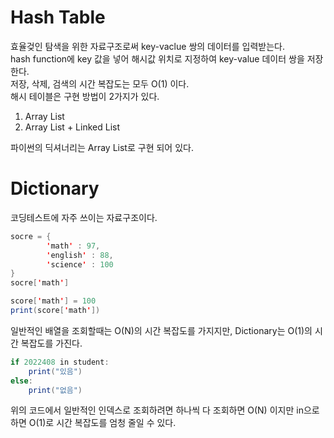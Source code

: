 # Hash Table
효율겆인 탐색을 위한 자료구조로써 key-vaclue 쌍의 데이터를 입력받는다.  
hash function에 key 값을 넣어 해시값 위치로 지정하여 key-value 데이터 쌍을 저장한다.  
저장, 삭제, 검색의 시간 복잡도는 모두 O(1) 이다.  
해시 테이블은 구현 방법이 2가지가 있다.  
1. Array List
2. Array List + Linked List

파이썬의 딕셔너리는 Array List로 구현 되어 있다.


# Dictionary
코딩테스트에 자주 쓰이는 자료구조이다.  
```java
socre = {
        'math' : 97,
        'english' : 88,
        'science' : 100
}
socre['math']

score['math'] = 100
print(score['math'])
```
일반적인 배열을 조회할때는 O(N)의 시간 복잡도를 가지지만, Dictionary는 O(1)의 시간 복잡도를 가진다.  
```java
if 2022408 in student:
    print("있음")
else:
    print("없음")
```
위의 코드에서 일반적인 인덱스로 조회하려면 하나씩 다 조회하면 O(N) 이지만 in으로 하면 O(1)로 시간 복잡도를 엄청 줄일 수 있다.